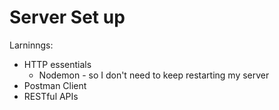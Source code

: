 # Server Set up

Larninngs:

- HTTP essentials
  - Nodemon - so I don't need to keep restarting my server
- Postman Client
- RESTful APIs
